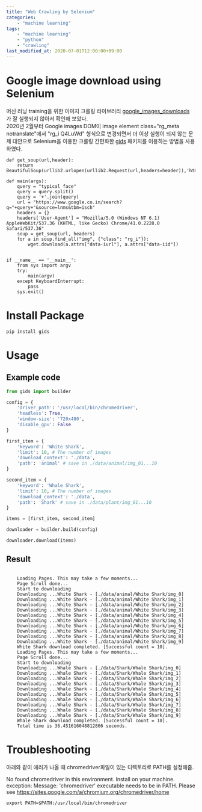 ```yaml
---
title: "Web Crawling by Selenium"
categories: 
    - "machine learning"
tags:
    - "machine learning"
    - "python"
    - "crawling"
last_modified_at: 2020-07-01T12:00:00+09:00
---
```


# Google image download using Selenium
머신 러닝 training을 위한 이미지 크롤링 라이브러리 [google_images_downloads](https://pypi.org/project/google_images_download/) 가 잘 실행되지 않아서 확인해 보았다.<br>
2020년 2월부터 Google images DOM이 image element class="rg_meta notranslate"에서 "rg_i Q4LuWd" 형식으로 변경되면서 더 이상 실행이 되지 않는 문제 대안으로 Selenium을 이용한 크롤링 간편화한 [gids](https://pypi.org/project/gids/) 패키지를 이용하는 방법을 사용하였다.

```
def get_soup(url,header):
    return BeautifulSoup(urllib2.urlopen(urllib2.Request(url,headers=header)),'html.parser')    

def main(args):
    query = "typical face"
    query = query.split()
    query = '+'.join(query)
    url = "https://www.google.co.in/search?q="+query+"&source=lnms&tbm=isch"
    headers = {}
    headers['User-Agent'] = "Mozilla/5.0 (Windows NT 6.1) AppleWebKit/537.36 (KHTML, like Gecko) Chrome/41.0.2228.0 Safari/537.36"
    soup = get_soup(url, headers)
    for a in soup.find_all("img", {"class": "rg_i"}):
        wget.download(a.attrs["data-iurl"], a.attrs["data-iid"])


if __name__ == '__main__':
    from sys import argv
    try:
        main(argv)
    except KeyboardInterrupt:
        pass
    sys.exit()
```

# Install Package
```
pip install gids
```

# Usage
## Example code
```python
from gids import builder

config = {
    'driver_path': '/usr/local/bin/chromedriver',
    'headless': True,
    'window-size': '720x480',
    'disable_gpu': False
}

first_item = {
    'keyword': 'White Shark',
    'limit': 10, # The number of images
    'download_context': './data',
    'path': 'animal' # save in ./data/animal/img_01...10
}

second_item = {
    'keyword': 'Whale Shark',
    'limit': 10, # The number of images
    'download_context': './data',
    'path': 'Shark' # save in ./data/plant/img_01...10
}

items = [first_item, second_item]

downloader = builder.build(config)

downloader.download(items)
```
## Result
```

    Loading Pages. This may take a few moments...
    Page Scroll done...
    Start to downloading
    Downloading ...White Shark - [./data/animal/White Shark/img_0]
    Downloading ...White Shark - [./data/animal/White Shark/img_1]
    Downloading ...White Shark - [./data/animal/White Shark/img_2]
    Downloading ...White Shark - [./data/animal/White Shark/img_3]
    Downloading ...White Shark - [./data/animal/White Shark/img_4]
    Downloading ...White Shark - [./data/animal/White Shark/img_5]
    Downloading ...White Shark - [./data/animal/White Shark/img_6]
    Downloading ...White Shark - [./data/animal/White Shark/img_7]
    Downloading ...White Shark - [./data/animal/White Shark/img_8]
    Downloading ...White Shark - [./data/animal/White Shark/img_9]
    White Shark download completed. [Successful count = 10].
    Loading Pages. This may take a few moments...
    Page Scroll done...
    Start to downloading
    Downloading ...Whale Shark - [./data/Shark/Whale Shark/img_0]
    Downloading ...Whale Shark - [./data/Shark/Whale Shark/img_1]
    Downloading ...Whale Shark - [./data/Shark/Whale Shark/img_2]
    Downloading ...Whale Shark - [./data/Shark/Whale Shark/img_3]
    Downloading ...Whale Shark - [./data/Shark/Whale Shark/img_4]
    Downloading ...Whale Shark - [./data/Shark/Whale Shark/img_5]
    Downloading ...Whale Shark - [./data/Shark/Whale Shark/img_6]
    Downloading ...Whale Shark - [./data/Shark/Whale Shark/img_7]
    Downloading ...Whale Shark - [./data/Shark/Whale Shark/img_8]
    Downloading ...Whale Shark - [./data/Shark/Whale Shark/img_9]
    Whale Shark download completed. [Successful count = 10].
    Total time is 36.451616048812866 seconds.
```

# Troubleshooting
아래와 같이 에러가 나올 때 chromedriver파일이 있는 디렉토리로 PATH를 설정해줌.

No found chromedriver in this environment.
Install on your machine. exception: Message: 'chromedriver' executable needs to be in PATH. Please see https://sites.google.com/a/chromium.org/chromedriver/home

```
export PATH=$PATH:/usr/local/bin/chromedriver
```
